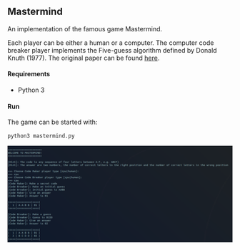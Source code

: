 Mastermind
----------

An implementation of the famous game Mastermind.

Each player can be either a human or a computer. The computer code breaker player implements the Five-guess algorithm defined by Donald Knuth (1977). The original paper can be found [here](http://www.cs.uni.edu/~wallingf/teaching/cs3530/resources/knuth-mastermind.pdf).

#### Requirements

- Python 3 

#### Run

The game can be started with:

```python
python3 mastermind.py
```

<img alt="Preview" src="img/preview.png">
